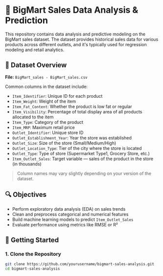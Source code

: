 # 🛒 BigMart Sales Data Analysis & Prediction

This repository contains data analysis and predictive modeling on the BigMart sales dataset. The dataset provides historical sales data for various products across different outlets, and it's typically used for regression modeling and retail analytics.

## 📁 Dataset Overview

**File:** `BigMart_sales - BigMart_sales.csv`

Common columns in the dataset include:

- `Item_Identifier`: Unique ID for each product  
- `Item_Weight`: Weight of the item  
- `Item_Fat_Content`: Whether the product is low fat or regular  
- `Item_Visibility`: Percentage of total display area of all products allocated to the item  
- `Item_Type`: Category of the product  
- `Item_MRP`: Maximum retail price  
- `Outlet_Identifier`: Unique store ID  
- `Outlet_Establishment_Year`: Year the store was established  
- `Outlet_Size`: Size of the store (Small/Medium/High)  
- `Outlet_Location_Type`: Tier of the city where the store is located  
- `Outlet_Type`: Type of store (Supermarket Type1, Grocery Store, etc.)  
- `Item_Outlet_Sales`: Target variable — sales of the product in the store (in thousands)

> Column names may vary slightly depending on your version of the dataset.

## 🔍 Objectives

- Perform exploratory data analysis (EDA) on sales trends  
- Clean and preprocess categorical and numerical features  
- Build machine learning models to predict `Item_Outlet_Sales`  
- Evaluate performance using metrics like RMSE or R²

## 🚀 Getting Started

### 1. Clone the Repository

```bash
git clone https://github.com/yourusername/bigmart-sales-analysis.git
cd bigmart-sales-analysis
